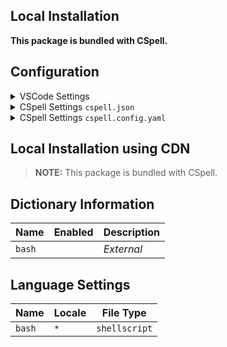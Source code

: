 ## Local Installation

**This package is bundled with CSpell.**

## Configuration

<details>
<summary>VSCode Settings</summary>

Add the following to your VSCode settings:

**`.vscode/settings.json`**

```jsonc
{
  "cSpell.dictionaries": [],
}
```

</details>

<details>
<summary>CSpell Settings <code>cspell.json</code></summary>

**`cspell.json`**

```jsonc
{
  "dictionaries": [],
}
```

</details>

<details>
<summary>CSpell Settings <code>cspell.config.yaml</code></summary>

**`cspell.config.yaml`**

```yaml
dictionaries: []
```

</details>

## Local Installation using CDN

> **NOTE:** This package is bundled with CSpell.

## Dictionary Information

| Name   | Enabled | Description |
| ------ | ------- | ----------- |
| `bash` |         | _External_  |

## Language Settings

| Name   | Locale | File Type     |
| ------ | ------ | ------------- |
| `bash` | `*`    | `shellscript` |
